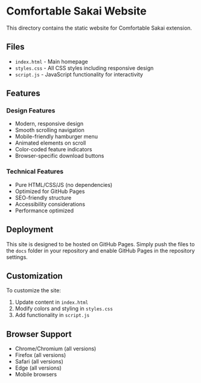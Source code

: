 # Comfortable Sakai Website

This directory contains the static website for Comfortable Sakai extension.

## Files

- `index.html` - Main homepage
- `styles.css` - All CSS styles including responsive design
- `script.js` - JavaScript functionality for interactivity

## Features

### Design Features
- Modern, responsive design
- Smooth scrolling navigation
- Mobile-friendly hamburger menu
- Animated elements on scroll
- Color-coded feature indicators
- Browser-specific download buttons

### Technical Features
- Pure HTML/CSS/JS (no dependencies)
- Optimized for GitHub Pages
- SEO-friendly structure
- Accessibility considerations
- Performance optimized

## Deployment

This site is designed to be hosted on GitHub Pages. Simply push the files to the `docs` folder in your repository and enable GitHub Pages in the repository settings.

## Customization

To customize the site:

1. Update content in `index.html`
2. Modify colors and styling in `styles.css`
3. Add functionality in `script.js`

## Browser Support

- Chrome/Chromium (all versions)
- Firefox (all versions)
- Safari (all versions)
- Edge (all versions)
- Mobile browsers
